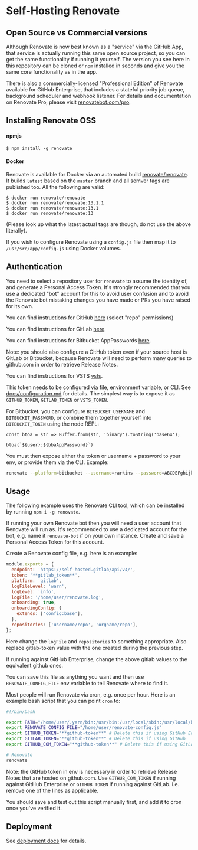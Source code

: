 # Self-Hosting Renovate

## Open Source vs Commercial versions

Although Renovate is now best known as a "service" via the GitHub App, that service is actually running this same open source project, so you can get the same functionality if running it yourself. The version you see here in this repository can be cloned or `npm` installed in seconds and give you the same core functionality as in the app.

There is also a commercially-licensed "Professional Edition" of Renovate available for GitHub Enterprise, that includes a stateful priority job queue, background scheduler and webhook listener.
For details and documentation on Renovate Pro, please visit [renovatebot.com/pro](https://renovatebot.com/pro).

## Installing Renovate OSS

#### npmjs

```
$ npm install -g renovate
```

#### Docker

Renovate is available for Docker via an automated build [renovate/renovate](https://hub.docker.com/r/renovate/renovate/). It builds `latest` based on the `master` branch and all semver tags are published too. All the following are valid:

```
$ docker run renovate/renovate
$ docker run renovate/renovate:13.1.1
$ docker run renovate/renovate:13.1
$ docker run renovate/renovate:13
```

(Please look up what the latest actual tags are though, do not use the above literally).

If you wish to configure Renovate using a `config.js` file then map it to `/usr/src/app/config.js` using Docker volumes.

## Authentication

You need to select a repository user for `renovate` to assume the identity of,
and generate a Personal Access Token. It's strongly recommended that you use a
dedicated "bot" account for this to avoid user confusion and to avoid the
Renovate bot mistaking changes you have made or PRs you have raised for its own.

You can find instructions for GitHub
[here](https://help.github.com/articles/creating-an-access-token-for-command-line-use/)
(select "repo" permissions)

You can find instructions for GitLab
[here](https://docs.gitlab.com/ee/api/README.html#personal-access-tokens).

You can find instructions for Bitbucket AppPasswords [here](https://confluence.atlassian.com/bitbucket/app-passwords-828781300.html).

Note: you should also configure a GitHub token even if your source host is GitLab or Bitbucket, because Renovate will need to perform many queries to github.com in order to retrieve Release Notes.

You can find instructions for VSTS
[vsts](https://www.visualstudio.com/en-us/docs/integrate/get-started/authentication/pats).

This token needs to be configured via file, environment variable, or CLI. See
[docs/configuration.md](configuration.md) for details. The simplest way is
to expose it as `GITHUB_TOKEN`, `GITLAB_TOKEN` or `VSTS_TOKEN`.

For Bitbucket, you can configure `BITBUCKET_USERNAME` and `BITBUCKET_PASSWORD`, or combine them together yourself into `BITBUCKET_TOKEN` using the node REPL:

```
const btoa = str => Buffer.from(str, 'binary').toString('base64');

btoa(`${user}:${bbaAppPassword}`)
```

You must then expose either the token or username + password to your env, or provide them via the CLI. Example:

```sh
renovate --platform=bitbucket --username=rarkins --password=ABCDEFghijklmop123 rarkins/testrepo1
```

## Usage

The following example uses the Renovate CLI tool, which can be installed by running `npm i -g renovate`.

If running your own Renovate bot then you will need a user account that Renovate will run as. It's recommended to use a dedicated account for the bot, e.g. name it `renovate-bot` if on your own instance. Create and save a Personal Access Token for this account.

Create a Renovate config file, e.g. here is an example:

```js
module.exports = {
  endpoint: 'https://self-hosted.gitlab/api/v4/',
  token: '**gitlab_token**',
  platform: 'gitlab',
  logFileLevel: 'warn',
  logLevel: 'info',
  logFile: '/home/user/renovate.log',
  onboarding: true,
  onboardingConfig: {
    extends: ['config:base'],
  },
  repositories: ['username/repo', 'orgname/repo'],
};
```

Here change the `logFile` and `repositories` to something appropriate. Also replace gitlab-token value with the one created during the previous step.

If running against GitHub Enterprise, change the above gitlab values to the equivalent github ones.

You can save this file as anything you want and then use `RENOVATE_CONFIG_FILE` env variable to tell Renovate where to find it.

Most people will run Renovate via cron, e.g. once per hour. Here is an example bash script that you can point `cron` to:

```sh
#!/bin/bash

export PATH="/home/user/.yarn/bin:/usr/bin:/usr/local/sbin:/usr/local/bin:/usr/sbin:/usr/bin:/sbin:/bin:$PATH"
export RENOVATE_CONFIG_FILE="/home/user/renovate-config.js"
export GITHUB_TOKEN="**github-token**" # Delete this if using GitHub Enterprise
export GITLAB_TOKEN="**github-token**" # Delete this if using GitHub
export GITHUB_COM_TOKEN="**github-token**" # Delete this if using GitLab or github.com

# Renovate
renovate
```

Note: the GitHub token in env is necessary in order to retrieve Release Notes that are hosted on github.com. Use `GITHUB_COM_TOKEN` if running against GitHub Enterprise or `GITHUB_TOKEN` if running against GitLab. i.e. remove one of the lines as applicable.

You should save and test out this script manually first, and add it to cron once you've verified it.

## Deployment

See
[deployment docs](https://github.com/renovatebot/renovate/blob/master/docs/deployment.md)
for details.
